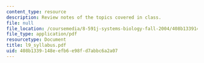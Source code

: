 ```yaml
---
content_type: resource
description: Review notes of the topics covered in class.
file: null
file_location: /coursemedia/8-591j-systems-biology-fall-2004/408b1339148eefb6e98fd7abbc6a2a07_l9_syllabus.pdf
file_type: application/pdf
resourcetype: Document
title: l9_syllabus.pdf
uid: 408b1339-148e-efb6-e98f-d7abbc6a2a07
---
```

